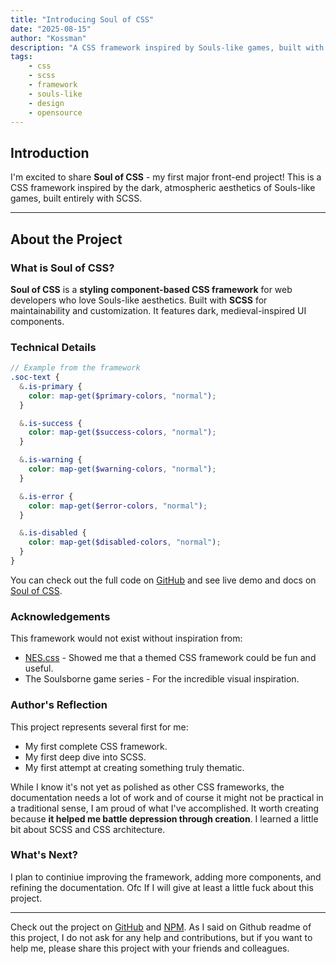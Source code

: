 ```yaml
---
title: "Introducing Soul of CSS"
date: "2025-08-15"
author: "Kossman"
description: "A CSS framework inspired by Souls-like games, built with SCSS."
tags:
    - css
    - scss
    - framework
    - souls-like
    - design
    - opensource
---
```


## Introduction

I'm excited to share **Soul of CSS** - my first major front-end project! This is a CSS framework inspired by the dark, atmospheric aesthetics of Souls-like games, built entirely with SCSS.

---

## About the Project

### What is Soul of CSS?

**Soul of CSS** is a **styling component-based CSS framework** for web developers who love Souls-like aesthetics.
Built with **SCSS** for maintainability and customization. It features dark, medieval-inspired UI components.

### Technical Details
```scss
// Example from the framework
.soc-text {
  &.is-primary {
    color: map-get($primary-colors, "normal");
  }

  &.is-success {
    color: map-get($success-colors, "normal");
  }

  &.is-warning {
    color: map-get($warning-colors, "normal");
  }

  &.is-error {
    color: map-get($error-colors, "normal");
  }

  &.is-disabled {
    color: map-get($disabled-colors, "normal");
  }
}
```
You can check out the full code on [GitHub](https://github.com/stkossman/soul-of-css) and see live demo and docs on [Soul of CSS](https://soul-of-css.vercel.app).

### Acknowledgements
This framework would not exist without inspiration from:
- [NES.css](https://nostalgic-css.github.io/NES.css) - Showed me that a themed CSS framework could be fun and useful.
- The Soulsborne game series - For the incredible visual inspiration.

### Author's Reflection
This project represents several first for me:
- My first complete CSS framework.
- My first deep dive into SCSS.
- My first attempt at creating something truly thematic.

While I know it's not yet as polished as other CSS frameworks, the documentation needs a lot of work and of course it might not be practical in a traditional sense, I am proud of what I've accomplished.
It worth creating because **it helped me battle depression through creation**. I learned a little bit about SCSS and CSS architecture.

### What's Next?
I plan to continiue improving the framework, adding more components, and refining the documentation.
Ofc If I will give at least a little fuck about this project.

---
Check out the project on [GitHub](https://github.com/stkossman/soul-of-css) and [NPM](https://www.npmjs.com/package/soul-of-css).
As I said on Github readme of this project, I do not ask for any help and contributions, but if you want to help me, please share this project with your friends and colleagues.